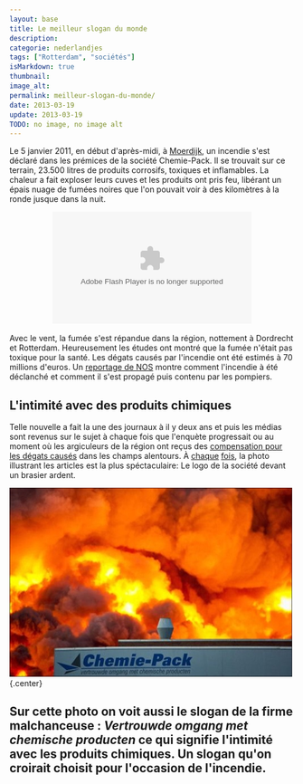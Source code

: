 ```yaml
---
layout: base
title: Le meilleur slogan du monde
description: 
categorie: nederlandjes
tags: ["Rotterdam", "sociétés"]
isMarkdown: true
thumbnail: 
image_alt: 
permalink: meilleur-slogan-du-monde/
date: 2013-03-19
update: 2013-03-19
TODO: no image, no image alt
---
```




Le 5 janvier 2011, en début d'après-midi, à [Moerdijk](http://fr.wikipedia.org/wiki/Moerdijk), un incendie s'est déclaré dans les prémices de la société Chemie-Pack. Il se trouvait sur ce terrain, 23.500 litres de produits corrosifs, toxiques et inflamables. La chaleur a fait exploser leurs cuves et les produits ont pris feu, libérant un épais nuage de fumées noires que l'on pouvait voir à des kilomètres à la ronde jusque dans la nuit.

<!-- HTML -->
<div style="margin:0 auto; text-align:center;">
<object width="352" height="198"><param name="movie" value="http://s.nos.nl/swf/nos_video_embed.swf"></param><param name="allowfullscreen" value="true"></param><param name="allowscriptaccess" value="true"></param><param name="flashvars" value="tcmid=tcm-5-874660" /><embed src="http://s.nos.nl/swf/nos_video_embed.swf" type="application/x-shockwave-flash" width="352" height="198" allowscriptaccess="always" allowfullscreen="true" flashvars="tcmid=tcm-5-874660"></embed></object>
</div>
<!-- / HTML -->

Avec le vent, la fumée s'est répandue dans la région, nottement à Dordrecht et Rotterdam. Heureusement les études ont montré que la fumée n'était pas toxique pour la santé. Les dégats causés par l'incendie ont été estimés à 70 millions d'euros. Un [reportage de NOS](http://nos.nl/video/243351-reconstructie-van-de-brand-bij-chemiepack.html) montre comment l'incendie à été déclanché et comment il s'est propagé puis contenu par les pompiers.

## L'intimité avec des produits chimiques

Telle nouvelle a fait la une des journaux à il y  deux ans et puis les médias sont revenus sur le sujet à chaque fois que l'enquète progressait ou au moment où les argiculeurs de la région ont reçus des [compensation pour les dégats causés](http://www.bndestem.nl/regio/brabant/geld-voor-32-telers-na-brand-bij-chemie-pack-1.406061) dans les champs alentours. À [chaque](http://www.strijen.nl/actueel/nieuws_15/item/commissie-evalueert-moerdijkbrand_16477.html) [fois](http://www.strijen.nl/actueel/nieuws_15/item/commissie-evalueert-moerdijkbrand_16477.html), la photo illustrant les articles est la plus spéctaculaire: Le logo de la société devant un brasier ardent.

![Incendie à Chemie-pack](chemie-pack-brand.jpg){.center}

Sur cette photo on voit aussi le slogan de la firme malchanceuse : *Vertrouwde omgang met chemische producten* ce qui signifie l'**intimité avec les produits chimiques**. Un slogan qu'on croirait choisit pour l'occasion de l'incendie.
---
<!-- post notes:
http://www.bndestem.nl/regio/moerdijk/10382663/College-Moerdijk-wil-achterstand-na-Chemie-Pack-wegwerken.ece
http://www.gelderlander.nl/voorpagina/arnhem/9199404/Minder-controle-op-risicos-bij-kleinschalige-chemische-opslag.ece 

http://www.dumpert.nl/mediabase/1283751/a182bc02/integriteit_chemie_pack_bevestigd.html
http://www.mobypicture.com/user/rogierbeckers/view/8422268 
http://www.bndestem.nl/regio/moerdijk/een-jaar-na-brand-bij-chemie-pack-is-het-nog-steeds-een-zooitje-1.283422
http://www.strijen.nl/actueel/nieuws_15/item/commissie-evalueert-moerdijkbrand_16477.html
http://www.dutchnews.nl/news/archives/2011/01/moerdijk_chemical_fire_put_out.php
http://www.bndestem.nl/regio/brabant/geld-voor-32-telers-na-brand-bij-chemie-pack-1.406061
http://nl.wikipedia.org/wiki/Brand_Moerdijk_5_januari_2011 
https://www.youtube.com/watch?v=eEE1ejx-IeM
--->
